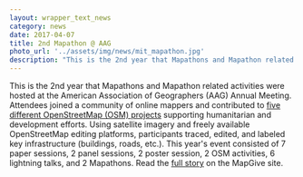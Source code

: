 ```yaml
---
layout: wrapper_text_news
category: news
date: 2017-04-07
title: 2nd Mapathon @ AAG
photo_url: '../assets/img/news/mit_mapathon.jpg'
description: "This is the 2nd year that Mapathons and Mapathon related activities were hosted at the American Association of Geographers (AAG) Annual Meeting. Attendees joined a community of online mappers and contributed to five different OpenStreetMap (OSM) projects supporting humanitarian and development efforts."
---
```


<!--
<a href="http://www.flickr.com/photos/rsms/sets/72157600080233691/"><img src="https://farm1.static.flickr.com/222/445848740_7f18960d2e_b.jpg" alt="Photograph" /></a>-->

This is the 2nd year that Mapathons and Mapathon related activities were hosted at the American Association of Geographers (AAG) Annual Meeting. Attendees joined a community of online mappers and contributed to [five different OpenStreetMap (OSM) projects](http://aagmapathon.org/index.html#projects) supporting humanitarian and development efforts. Using satellite imagery and freely available OpenStreetMap editing platforms, participants traced, edited, and labeled key infrastructure (buildings, roads, etc.). This year's event consisted of 7 paper sessions, 2 panel sessions, 2 poster session, 2 OSM activities, 6 lightning talks, and 2 Mapathons. Read the [full story](https://mapgive.state.gov/stories/AAG-mapathon.html) on the MapGive site.

